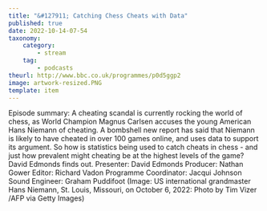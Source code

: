 ```yaml
---
title: "&#127911; Catching Chess Cheats with Data"
published: true
date: 2022-10-14-07-54
taxonomy:
    category:
        - stream
    tag:
        - podcasts
theurl: http://www.bbc.co.uk/programmes/p0d5ggp2
image: artwork-resized.PNG
template: item
---
```


Episode summary: A cheating scandal is currently rocking the world of chess, as World Champion Magnus Carlsen accuses the young American Hans Niemann of cheating. A bombshell new report has said that Niemann is likely to have cheated in over 100 games online, and uses data to support its argument. So how is statistics being used to catch cheats in chess - and just how prevalent might cheating be at the highest levels of the game? David Edmonds finds out. Presenter: David Edmonds Producer: Nathan Gower Editor: Richard Vadon Programme Coordinator: Jacqui Johnson Sound Engineer: Graham Puddifoot (Image: US international grandmaster Hans Niemann, St. Louis, Missouri, on October 6, 2022: Photo by Tim Vizer /AFP via Getty Images)
